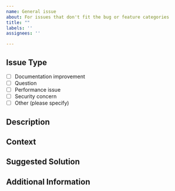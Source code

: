 ```yaml
---
name: General issue
about: For issues that don't fit the bug or feature categories
title: ""
labels: ''
assignees: ''

---
```


## Issue Type
<!-- Select the most appropriate type -->
- [ ] Documentation improvement
- [ ] Question
- [ ] Performance issue
- [ ] Security concern
- [ ] Other (please specify)

## Description
<!-- Provide a clear and concise description of the issue -->

## Context
<!-- Add any relevant context, code examples, or references -->

## Suggested Solution
<!-- If you have ideas on how to address this issue -->

## Additional Information
<!-- Any other relevant information -->